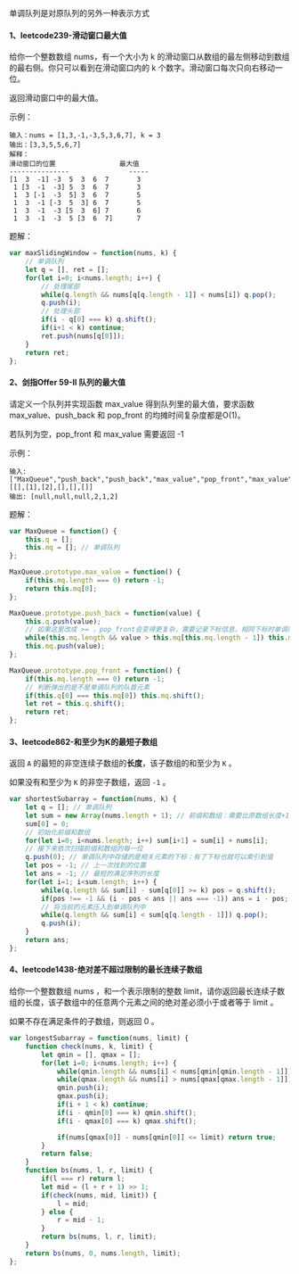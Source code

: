 单调队列是对原队列的另外一种表示方式



#### 1、leetcode239-滑动窗口最大值

给你一个整数数组 nums，有一个大小为 k 的滑动窗口从数组的最左侧移动到数组的最右侧。你只可以看到在滑动窗口内的 k 个数字。滑动窗口每次只向右移动一位。

返回滑动窗口中的最大值。

示例：

```
输入：nums = [1,3,-1,-3,5,3,6,7], k = 3
输出：[3,3,5,5,6,7]
解释：
滑动窗口的位置                最大值
---------------               -----
[1  3  -1] -3  5  3  6  7       3
 1 [3  -1  -3] 5  3  6  7       3
 1  3 [-1  -3  5] 3  6  7       5
 1  3  -1 [-3  5  3] 6  7       5
 1  3  -1  -3 [5  3  6] 7       6
 1  3  -1  -3  5 [3  6  7]      7
```

题解：

```js
var maxSlidingWindow = function(nums, k) {
    // 单调队列
    let q = [], ret = [];
    for(let i=0; i<nums.length; i++) {
        // 处理尾部
        while(q.length && nums[q[q.length - 1]] < nums[i]) q.pop();
        q.push(i);
        // 处理头部
        if(i - q[0] === k) q.shift();
        if(i+1 < k) continue;
        ret.push(nums[q[0]]);
    }
    return ret;
}; 
```



#### 2、剑指Offer 59-Ⅱ 队列的最大值

请定义一个队列并实现函数 max_value 得到队列里的最大值，要求函数max_value、push_back 和 pop_front 的均摊时间复杂度都是O(1)。

若队列为空，pop_front 和 max_value 需要返回 -1

示例：

```
输入: 
["MaxQueue","push_back","push_back","max_value","pop_front","max_value"]
[[],[1],[2],[],[],[]]
输出: [null,null,null,2,1,2]
```

题解：

```js
var MaxQueue = function() {
    this.q = [];
    this.mq = []; // 单调队列
};

MaxQueue.prototype.max_value = function() {
    if(this.mq.length === 0) return -1;
    return this.mq[0];
};

MaxQueue.prototype.push_back = function(value) {
    this.q.push(value);
    // 如果这里改成 >= ，pop_front会变得更复杂，需要记录下标信息，相同下标时单调队列才出队元素
    while(this.mq.length && value > this.mq[this.mq.length - 1]) this.mq.pop();
    this.mq.push(value);
};

MaxQueue.prototype.pop_front = function() {
    if(this.mq.length === 0) return -1;
    // 判断弹出的是不是单调队列的队首元素
    if(this.q[0] === this.mq[0]) this.mq.shift();
    let ret = this.q.shift();
    return ret;
};
```



#### 3、leetcode862-和至少为K的最短子数组

返回 `A` 的最短的非空连续子数组的**长度**，该子数组的和至少为 `K` 。

如果没有和至少为 `K` 的非空子数组，返回 `-1` 。

```js
var shortestSubarray = function(nums, k) {
    let q = []; // 单调队列
    let sum = new Array(nums.length + 1); // 前缀和数组：需要比原数组长度+1，因为前缀和数组第0位为0
    sum[0] = 0;
    // 初始化前缀和数组
    for(let i=0; i<nums.length; i++) sum[i+1] = sum[i] + nums[i];
    // 接下来依次扫描前缀和数组的每一位
    q.push(0); // 单调队列中存储的是相关元素的下标：有了下标也就可以索引到值
    let pos = -1; // 上一次找到的位置
    let ans = -1; // 最短的满足序列的长度
    for(let i=1; i<sum.length; i++) {
        while(q.length && sum[i] - sum[q[0]] >= k) pos = q.shift();
        if(pos !== -1 && (i - pos < ans || ans === -1)) ans = i - pos;
        // 将当前的元素压入到单调队列中
        while(q.length && sum[i] < sum[q[q.length - 1]]) q.pop();
        q.push(i);
    }
    return ans;
};
```



#### 4、leetcode1438-绝对差不超过限制的最长连续子数组

给你一个整数数组 nums ，和一个表示限制的整数 limit，请你返回最长连续子数组的长度，该子数组中的任意两个元素之间的绝对差必须小于或者等于 limit 。

如果不存在满足条件的子数组，则返回 0 。

```js
var longestSubarray = function(nums, limit) {
    function check(nums, k, limit) {
        let qmin = [], qmax = [];
        for(let i=0; i<nums.length; i++) {
            while(qmin.length && nums[i] < nums[qmin[qmin.length - 1]]) qmin.pop();
            while(qmax.length && nums[i] > nums[qmax[qmax.length - 1]]) qmax.pop();
            qmin.push(i);
            qmax.push(i);
            if(i + 1 < k) continue;
            if(i - qmin[0] === k) qmin.shift();
            if(i - qmax[0] === k) qmax.shift();

            if(nums[qmax[0]] - nums[qmin[0]] <= limit) return true;
        }
        return false;
    }
    function bs(nums, l, r, limit) {
        if(l === r) return l;
        let mid = (l + r + 1) >> 1;
        if(check(nums, mid, limit)) {
            l = mid;
        } else {
            r = mid - 1;
        }
        return bs(nums, l, r, limit);
    }
    return bs(nums, 0, nums.length, limit);
};
```









































































